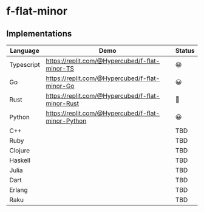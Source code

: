 # f-flat-minor

## Implementations

| Language | Demo | Status |
| --- | ----------- | ----------- |
| Typescript | https://replit.com/@Hypercubed/f-flat-minor-TS | 😀 |
| Go | https://replit.com/@Hypercubed/f-flat-minor-Go | 😀 |
| Rust | https://replit.com/@Hypercubed/f-flat-minor-Rust | 🤬 |
| Python | https://replit.com/@Hypercubed/f-flat-minor-Python | 😀 |
| C++ |  | TBD |
| Ruby |  | TBD |
| Clojure | | TBD |
| Haskell | | TBD |
| Julia | | TBD |
| Dart | | TBD |
| Erlang | | TBD |
| Raku | | TBD |

